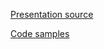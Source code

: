 [Presentation source](https://github.com/dejanfajfar/ecma6.presentation)

[Code samples](https://github.com/dejanfajfar/ecma6.presentation/tree/master/samples)